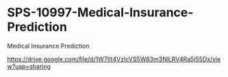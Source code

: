 # SPS-10997-Medical-Insurance-Prediction
Medical Insurance Prediction

https://drive.google.com/file/d/1W7IIt4VzIcVS5W83m3NlLRV4Ra5j55Dx/view?usp=sharing
